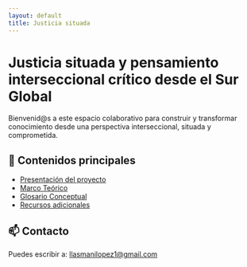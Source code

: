 ```yaml
---
layout: default
title: Justicia situada
---
```


# Justicia situada y pensamiento interseccional crítico desde el Sur Global

Bienvenid@s a este espacio colaborativo para construir y transformar conocimiento desde una perspectiva interseccional, situada y comprometida.

## 📂 Contenidos principales

- [Presentación del proyecto](presentacion.md)
- [Marco Teórico](marco-teorico/marco-teorico.md)
- [Glosario Conceptual](glosario-conceptual/glosario-conceptual.md)
- [Recursos adicionales](Recursos/publicaciones.md)

## 📫 Contacto

Puedes escribir a: [llasmanilopez1@gmail.com](mailto:llasmanilopez1@gmail.com)
